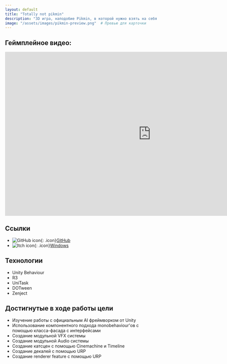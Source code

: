 ```yaml
---
layout: default
title: "Totally not pikmin"
description: "3D игра, наподобие Pikmin, в которой нужно взять на себя управление группой существ."
image: "/assets/images/pikmin-preview.png"  # Превью для карточки
---
```


## Геймплейное видео:
<iframe 
  width="960" 
  height="540" 
  src="https://www.youtube.com/embed/Ymxn-hAhA-U" 
  frameborder="0" 
  allowfullscreen>
</iframe>

## Ссылки  
- ![GitHub icon](https://github.githubassets.com/favicons/favicon.svg){: .icon}[GitHub](https://github.com/furyohfury/FreeRealEstate/tree/Pikmin)
- ![Itch icon](https://static.itch.io/images/itchio-textless-black.svg){: .icon}[Windows](https://furyohfury.itch.io/totally-not-pikmin)

## Технологии  
- Unity Behaviour
- R3
- UniTask
- DOTween
- Zenject

## Достигнутые в ходе работы цели
- Изучение  работы с официальным AI фреймворком от Unity
- Использование компонентного подхода monobehaviour'ов с помощью класса-фасада с интерфейсами
- Создание модульной VFX системы
- Создание модульной Audio системы
- Создание катсцен с помощью Cinemachine и Timeline
- Создание декалей с помощью URP
- Создание renderer feature с помощью URP